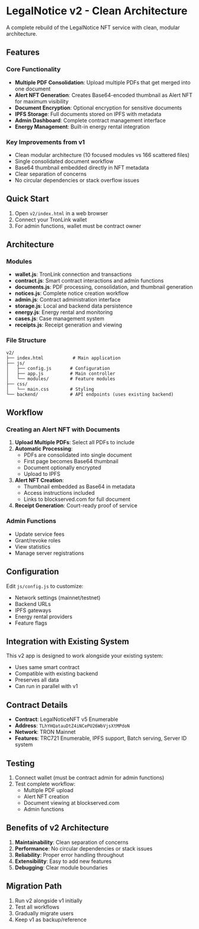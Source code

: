 # LegalNotice v2 - Clean Architecture

A complete rebuild of the LegalNotice NFT service with clean, modular architecture.

## Features

### Core Functionality
- **Multiple PDF Consolidation**: Upload multiple PDFs that get merged into one document
- **Alert NFT Generation**: Creates Base64-encoded thumbnail as Alert NFT for maximum visibility
- **Document Encryption**: Optional encryption for sensitive documents
- **IPFS Storage**: Full documents stored on IPFS with metadata
- **Admin Dashboard**: Complete contract management interface
- **Energy Management**: Built-in energy rental integration

### Key Improvements from v1
- Clean modular architecture (10 focused modules vs 166 scattered files)
- Single consolidated document workflow
- Base64 thumbnail embedded directly in NFT metadata
- Clear separation of concerns
- No circular dependencies or stack overflow issues

## Quick Start

1. Open `v2/index.html` in a web browser
2. Connect your TronLink wallet
3. For admin functions, wallet must be contract owner

## Architecture

### Modules
- **wallet.js**: TronLink connection and transactions
- **contract.js**: Smart contract interactions and admin functions
- **documents.js**: PDF processing, consolidation, and thumbnail generation
- **notices.js**: Complete notice creation workflow
- **admin.js**: Contract administration interface
- **storage.js**: Local and backend data persistence
- **energy.js**: Energy rental and monitoring
- **cases.js**: Case management system
- **receipts.js**: Receipt generation and viewing

### File Structure
```
v2/
├── index.html           # Main application
├── js/
│   ├── config.js       # Configuration
│   ├── app.js          # Main controller
│   └── modules/        # Feature modules
├── css/
│   └── main.css        # Styling
└── backend/            # API endpoints (uses existing backend)
```

## Workflow

### Creating an Alert NFT with Documents

1. **Upload Multiple PDFs**: Select all PDFs to include
2. **Automatic Processing**:
   - PDFs are consolidated into single document
   - First page becomes Base64 thumbnail
   - Document optionally encrypted
   - Upload to IPFS
3. **Alert NFT Creation**:
   - Thumbnail embedded as Base64 in metadata
   - Access instructions included
   - Links to blockserved.com for full document
4. **Receipt Generation**: Court-ready proof of service

### Admin Functions

- Update service fees
- Grant/revoke roles
- View statistics
- Manage server registrations

## Configuration

Edit `js/config.js` to customize:
- Network settings (mainnet/testnet)
- Backend URLs
- IPFS gateways
- Energy rental providers
- Feature flags

## Integration with Existing System

This v2 app is designed to work alongside your existing system:
- Uses same smart contract
- Compatible with existing backend
- Preserves all data
- Can run in parallel with v1

## Contract Details

- **Contract**: LegalNoticeNFT v5 Enumerable
- **Address**: `TLhYHQatauDtZ4iNCePU26WbVjsXtMPdoN`
- **Network**: TRON Mainnet
- **Features**: TRC721 Enumerable, IPFS support, Batch serving, Server ID system

## Testing

1. Connect wallet (must be contract admin for admin functions)
2. Test complete workflow:
   - Multiple PDF upload
   - Alert NFT creation
   - Document viewing at blockserved.com
   - Admin functions

## Benefits of v2 Architecture

1. **Maintainability**: Clean separation of concerns
2. **Performance**: No circular dependencies or stack issues
3. **Reliability**: Proper error handling throughout
4. **Extensibility**: Easy to add new features
5. **Debugging**: Clear module boundaries

## Migration Path

1. Run v2 alongside v1 initially
2. Test all workflows
3. Gradually migrate users
4. Keep v1 as backup/reference